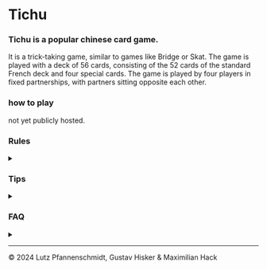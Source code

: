 # Tichu

### Tichu is a popular chinese card game.
It is a trick-taking game, similar to games like Bridge or Skat. The game is played with a deck of 56 cards, consisting of the 52 cards of the standard French deck and four special cards. The game is played by four players in fixed partnerships, with partners sitting opposite each other.  

### how to play

not yet publicly hosted.

### Rules
<details><summary></summary>

> One can't explain Tichu.

If you want a detailed description, **[click here (Wikipedia)](https://en.wikipedia.org/wiki/Tichu)**.

**_Here is a quick refresh:_**

#### The Cards

Similar to the western card decks there are four colors `Red` `Green` `Blue` and `Black`, with `13` cards each.
`2, 3, 4, 5, 6, 7, 8, 9, 10, J, Q, K, A`.  
Furthermore, there are four special cards: `Mah Jong`, `Dog`, `Phoenix`and `Dragon`.

#### The Teams

The two teams' players sit across from their teammate so that play alternates between the two teams.
One may try to help his teammate to get play or points.

#### Preparation

* Each player is dealt 8 cards
    * One may call `Grand Tichu`, a 200-point bet that they _(not their teammate)_ will be the first to get rid of all cards.
* Then all players are dealt another 6 Cards.
    * They now may call a `Small Tichu`, a smaller bet, worth _only_ 100 points, that they will be first to get rid of all cards.
* Then the players do a simultaneous exchange
    * They prepare three cards to each other player, the two opponents and the one teammate.

#### The Game

The player with th `Mah Jong` leads the first trick.
<details><summary>  
When it's your turn, you may play a `single card`, a `pair`, a `triple`, a `full house`, a `straight` or a `bomb`.
</summary>

* A `single card` is just one card.
* A `pair` is two cards of the same rank.
* A `triple` is three cards of the same rank.
* A `full house` is a triple and a pair.
* A `straight` are five or more cards of consecutive rank, regardless of suit/color
* A `straight pair` is two or more pairs of at least two cards of consecutive rank, regardless of suit/color (2,2,3,3,4,4 or 6,6,6,6,7,7,7,7)
* A `Bomb` is one of the following:
  * Four of a kind
  * A straight flush of at least five cards

</details>

With the exception of `bombing` cards can only be followed by a similar combination of higher value (single card on single card, pair on pair, etc.).
`Bombs` may be played at any time, _even out of turn_, to end a trick, with every player given a chance to play a higher bomb.

<details><summary>
The special cards
</summary>

* `Mah Jong` The player with this card leads the first trick, but is not required to play it in the trick. 
  When playing, the player may make a wish for a card (`2`-`A`) The wish remains active until it is fulfilled.
  A player who can fulfill the request must do so. If the wished card requires you to play a bomb, you must.
  If `Mah Jong` opens a trick as a `straight`, the next player must, if possible, play a `straight` containing the wished value. 
  If such straight is only possible using the `Phoenix`, the player must play the `straight`using the `Phoenix` as a wild 
  card, **NOT** the wished value. 
* `The Dog` has no numeric value, and cannot be played in a trick. The `Dog` must be played as the lead card, and passes the lead to your teammate.
  It is not possible to steal the lead in any way, as such, bombing the `Dog` is not allowed.
* `The Phoenix` may be played alone as a `.5` higher than the last card played, or as a wild card in a `straight` or `full house`.
  When played as a wild card, it takes the value of the card it is replacing.
  It cannot be played in a bomb, is not a wild card in single play and not .5 higher in a `straight`.
* `The Dragon` is the highest card in the game, and can only be played as a single card. Only a bomb can be higher.
The `Dragon` passes the play to a player of choice from the opposing team.
When bombed, the player with the highest bomb gains the entire trick. 
It is impossible to use the `Dragon` to win the `Dog`.

</details>

If you can't or don't want to play, you may pass.
A trick ends, if passed three times consecutively.
The game ends immediately, if only one player has cards left.

#### Scoring

for counting, first the last player with cards on his hand gives
- his remaining cards to the opposing team
- his tricks to the player who first got rid of his hand cards

Then the teams count their tricks as follows:

| card    | points |
|---------|-------:|
| K & 10  |     10 |
| 5       |      5 |
| Dragon  |     25 |
| Phoenix |    -25 |

_The entire deck is worth 100 points, split between the teams._

Also, the following bonuses are awarded:
- `Grand Tichu` +200 if fulfilled, -200 if not
- `Small Tichu` +100 if fulfilled, -100 if not
- If both players of a team were first & second to get rid of their cards, they get 200 points

#### Winning

To win the game, a team must reach `1000` points.

</details>

### Tips
<details><summary></summary>

For tips one may ask the next best chinese bus driver. If such is not available, here are some tips:
- Try to get rid of low cards (single cards and pairs) early.
- Support a teammate's Tichu, as it is worth a lot of points.
- Try to prevent an opponent's Tichu.
- Always keep an eye on the game score. It may be worth to call a Grand Tichu if the other team is close to winning.

</details>


### FAQ
<details><summary></summary>

> No, bombs cannot steal the lead.  
> Yes, a Bomb can always be played, even if it's not your turn.  
> Yes, after all players passed the trick, it can still be bombed.  
> Yes, the Mah Jong's wish must be fulfilled, if possible.  
> No, if you cannot fulfill the wish, can play whatever you like.  
> No, a bombed dragon does not have to give away the trick. It isn't his.  
> 
> What happens if multiple players try to bomb and play cards at the same time?  
> * Tichu is not supposed to be a reaction game. Bombs are played before normal combinations. If multiple bombs are played, they may be played in direction of play.  
> * But: it is not allowed to wait what is played and then decide to bomb or not. You may not wait five seconds for someone to play a dragon, and then decide to bomb before it 'was' played. If one wants to think for longer time, he may announce that. 
> * The correct order looks like this:
>>   * Player 1 plays a card
>>   * Player 2 may bomb, Player 3 may bomb, Player 4 may bomb, Player 1 may bomb
>>   * Player 2 plays a card or passes
>>   * Player 3 may bomb, Player 4 may bomb, Player 1 may bomb, Player 2 may bomb
>>   * Player 3 plays a card or passes
>>   * Player 4 may bomb, Player 1 may bomb, Player 2 may bomb, Player 3 may bomb
>>   * Player 4 plays a card or passes
>>   * Player 1 may bomb, Player 2 may bomb, Player 3 may bomb, Player 4 may bomb
>>   * etc.
>   * It is of course inconvenient to always, in the respective order, say "I don't want to bomb". But it is the base principle of the game.

</details>

---

© 2024 Lutz Pfannenschmidt, Gustav Hisker & Maximilian Hack